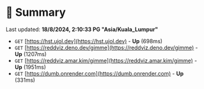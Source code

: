 # 📖 Summary
Last updated: **18/8/2024, 2:10:33 PG "Asia/Kuala_Lumpur"**

- `GET` [https://hst.ujol.dev](https://hst.ujol.dev) - **Up** (698ms)
- `GET` [https://reddviz.deno.dev/gimme](https://reddviz.deno.dev/gimme) - **Up** (1207ms)
- `GET` [https://reddviz.amar.kim/gimme](https://reddviz.amar.kim/gimme) - **Up** (1951ms)
- `GET` [https://dumb.onrender.com](https://dumb.onrender.com) - **Up** (331ms)
